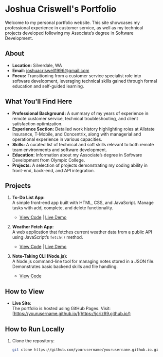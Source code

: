 # Joshua Criswell's Portfolio

Welcome to my personal portfolio website. This site showcases my professional experience in customer service, as well as my technical projects developed following my Associate’s degree in Software Development.

## About

- **Location:** Silverdale, WA
- **Email:** [joshuacriswell1996@gmail.com](mailto:joshuacriswell1996@gmail.com)
- **Focus:** Transitioning from a customer service specialist role into software development, leveraging technical skills gained through formal education and self-guided learning.

## What You'll Find Here

- **Professional Background:** A summary of my years of experience in remote customer service, technical troubleshooting, and client satisfaction optimization.
- **Experience Section:** Detailed work history highlighting roles at Allstate Insurance, T-Mobile, and Concentrix, along with managerial and operational experience in various capacities.
- **Skills:** A curated list of technical and soft skills relevant to both remote team environments and software development.
- **Education:** Information about my Associate’s degree in Software Development from Olympic College.
- **Projects:** A selection of projects demonstrating my coding ability in front-end, back-end, and API integration.

## Projects

1. **To-Do List App:**  
   A simple front-end app built with HTML, CSS, and JavaScript. Manage tasks with add, complete, and delete functionality.  
   - [View Code](https://github.com/yourusername/todo-list-app) | [Live Demo](https://yourusername.github.io/todo-list-app)

2. **Weather Fetch App:**  
   A web application that fetches current weather data from a public API using JavaScript’s `fetch()` method.  
   - [View Code](https://github.com/yourusername/weather-app) | [Live Demo](https://yourusername.github.io/weather-app)

3. **Note-Taking CLI (Node.js):**  
   A Node.js command-line tool for managing notes stored in a JSON file. Demonstrates basic backend skills and file handling.  
   - [View Code](https://github.com/yourusername/node-notes)

## How to View

- **Live Site:**  
  The portfolio is hosted using GitHub Pages. Visit: [https://yourusername.github.io/](https://jcriz99.github.io/)  

## How to Run Locally

1. Clone the repository:
   ```bash
   git clone https://github.com/yourusername/yourusername.github.io.git

